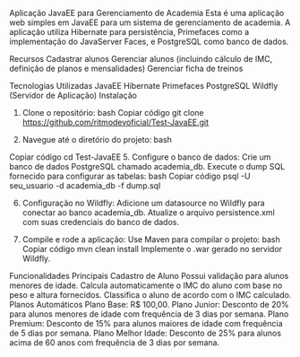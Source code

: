 Aplicação JavaEE para Gerenciamento de Academia
Esta é uma aplicação web simples em JavaEE para um sistema de gerenciamento de academia. A aplicação utiliza Hibernate para persistência, Primefaces como a implementação do JavaServer Faces, e PostgreSQL como banco de dados.

Recursos
Cadastrar alunos
Gerenciar alunos (incluindo cálculo de IMC, definição de planos e mensalidades)
Gerenciar ficha de treinos

Tecnologias Utilizadas
JavaEE
Hibernate
Primefaces
PostgreSQL
Wildfly (Servidor de Aplicação)
Instalação

1. Clone o repositório:
bash
Copiar código
git clone https://github.com/ritmodevoficial/Test-JavaEE.git

3. Navegue até o diretório do projeto:
bash

Copiar código
cd Test-JavaEE
5. Configure o banco de dados:
Crie um banco de dados PostgreSQL chamado academia_db.
Execute o dump SQL fornecido para configurar as tabelas:
bash
Copiar código
psql -U seu_usuario -d academia_db -f dump.sql

6. Configuração no Wildfly:
Adicione um datasource no Wildfly para conectar ao banco academia_db.
Atualize o arquivo persistence.xml com suas credenciais do banco de dados.

8. Compile e rode a aplicação:
Use Maven para compilar o projeto:
bash
Copiar código
mvn clean install
Implemente o .war gerado no servidor Wildfly.

Funcionalidades Principais
Cadastro de Aluno
Possui validação para alunos menores de idade.
Calcula automaticamente o IMC do aluno com base no peso e altura fornecidos.
Classifica o aluno de acordo com o IMC calculado.
Planos Automáticos
Plano Base: R$ 100,00.
Plano Junior: Desconto de 20% para alunos menores de idade com frequência de 3 dias por semana.
Plano Premium: Desconto de 15% para alunos maiores de idade com frequência de 5 dias por semana.
Plano Melhor Idade: Desconto de 25% para alunos acima de 60 anos com frequência de 3 dias por semana.
